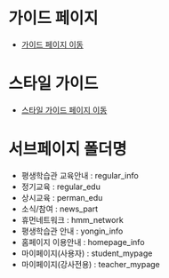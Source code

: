 # 가이드 페이지
* [가이드 페이지 이동](http://pub.ziten.co.kr/yongin/guide.html)

# 스타일 가이드
* [스타일 가이드 페이지 이동](http://pub.ziten.co.kr/yongin/html/style.jsp)

# 서브페이지 폴더명
* 평생학습관 교육안내 : regular_info
* 정기교육 : regular_edu
* 상시교육 : perman_edu
* 소식/참여 : news_part
* 휴먼네트워크 : hmm_network
* 평생학습관 안내 : yongin_info
* 홈페이지 이용안내 : homepage_info
* 마이페이지(사용자) : student_mypage
* 마이페이지(강사전용) : teacher_mypage